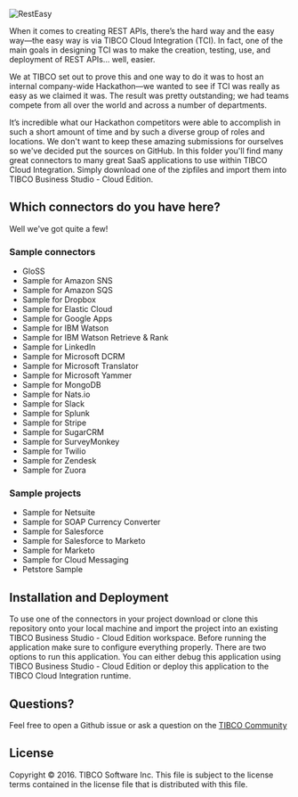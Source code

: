 ![RestEasy](http://www.tibco.com/blog/wp-content/uploads/2016/09/rsz_resteasyblack.jpg)

When it comes to creating REST APIs, there’s the hard way and the easy way—the easy way is via TIBCO Cloud Integration (TCI).  In fact, one of the main goals in designing TCI was to make the creation, testing, use, and deployment of REST APIs… well, easier.

We at TIBCO set out to prove this and one way to do it was to host an internal company-wide Hackathon—we wanted to see if TCI was really as easy as we claimed it was.  The result was pretty outstanding; we had teams compete from all over the world and across a number of departments. 

It’s incredible what our Hackathon competitors were able to accomplish in such a short amount of time and by such a diverse group of roles and locations. We don't want to keep these amazing submissions for ourselves so we've decided put the sources on GitHub. In this folder you'll find many great connectors to many great SaaS applications to use within TIBCO Cloud Integration. Simply download one of the zipfiles and import them into TIBCO Business Studio - Cloud Edition.

## Which connectors do you have here?
Well we've got quite a few!

### Sample connectors
* GloSS
* Sample for Amazon SNS
* Sample for Amazon SQS
* Sample for Dropbox
* Sample for Elastic Cloud
* Sample for Google Apps
* Sample for IBM Watson
* Sample for IBM Watson Retrieve & Rank
* Sample for LinkedIn
* Sample for Microsoft DCRM
* Sample for Microsoft Translator
* Sample for Microsoft Yammer
* Sample for MongoDB
* Sample for Nats.io
* Sample for Slack
* Sample for Splunk
* Sample for Stripe
* Sample for SugarCRM
* Sample for SurveyMonkey
* Sample for Twilio
* Sample for Zendesk
* Sample for Zuora

### Sample projects
* Sample for Netsuite
* Sample for SOAP Currency Converter
* Sample for Salesforce
* Sample for Salesforce to Marketo
* Sample for Marketo
* Sample for Cloud Messaging
* Petstore Sample

## Installation and Deployment
To use one of the connectors in your project download or clone this repository onto your local machine and import the project into an existing TIBCO Business Studio - Cloud Edition workspace. Before running the application make sure to configure everything properly. There are two options to run this application. You can either debug this application using TIBCO Business Studio - Cloud Edition or deploy this application to the TIBCO Cloud Integration runtime.

## Questions?
Feel free to open a Github issue or ask a question on the [TIBCO Community](https://community.tibco.com)

## License
Copyright © 2016. TIBCO Software Inc.
This file is subject to the license terms contained
in the license file that is distributed with this file.
